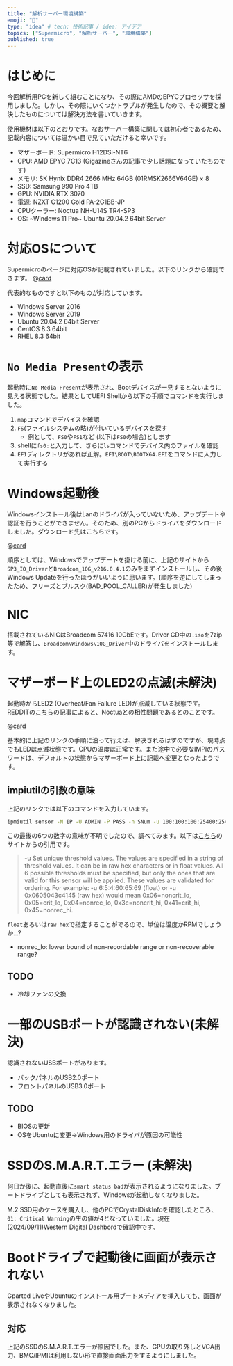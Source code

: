 ```yaml
---
title: "解析サーバー環境構築"
emoji: "🙌"
type: "idea" # tech: 技術記事 / idea: アイデア
topics: ["Supermicro", "解析サーバー", "環境構築"]
published: true
---
```


# はじめに
今回解析用PCを新しく組むことになり、その際にAMDのEPYCプロセッサを採用しました。しかし、その際にいくつかトラブルが発生したので、その概要と解決したものについては解決方法を書いていきます。

使用機材は以下のとおりです。なおサーバー構築に関しては初心者であるため、記載内容については温かい目で見ていただけると幸いです。

- マザーボード: Supermicro H12DSi-NT6
- CPU: AMD EPYC 7C13 (Gigazineさんの記事で少し話題になっていたものです)
- メモリ: SK Hynix DDR4 2666 MHz 64GB (01RMSK2666V64GE) × 8
- SSD: Samsung 990 Pro 4TB
- GPU: NVIDIA RTX 3070
- 電源: NZXT C1200 Gold PA-2G1BB-JP
- CPUクーラー: Noctua NH-U14S TR4-SP3
- OS: ~Windows 11 Pro~ Ubuntu 20.04.2 64bit Server

# 対応OSについて
Supermicroのページに対応OSが記載されていました。以下のリンクから確認できます。
@[card](https://www.supermicro.com/Aplus/support/resources/OS/OS_Comp_H12_EPYC7002_7003-DP-1.cfm)

代表的なものですと以下のものが対応しています。
- Windows Server 2016
- Windows Server 2019
- Ubuntu 20.04.2 64bit Server
- CentOS 8.3 64bit
- RHEL 8.3 64bit

# `No Media Present`の表示
起動時に`No Media Present`が表示され、Bootデバイスが一見するとないように見える状態でした。結果としてUEFI Shellから以下の手順でコマンドを実行しました。

1. `map`コマンドでデバイスを確認
1. `FS`(ファイルシステムの略)が付いているデバイスを探す
    - 例として、`FS0`や`FS1`など (以下は`FS0`の場合)とします
1. shellに`fs0:`と入力して、さらに`ls`コマンドでデバイス内のファイルを確認
1. `EFI`ディレクトリがあれば正解。`EFI\BOOT\BOOTX64.EFI`をコマンドに入力して実行する

# Windows起動後
Windowsインストール後はLanのドライバが入っていないため、アップデートや認証を行うことができません。そのため、別のPCからドライバをダウンロードしました。ダウンロード先はこちらです。

@[card](https://www.supermicro.com/ja/support/resources/downloadcenter/swdownload)


順序としては、Windowsでアップデートを掛ける前に、上記のサイトから`SP3_IO_Driver`と`Broadcom_10G_v216.0.4.1`のみをまずインストールし、その後Windows Updateを行ったほうがいいように思います。(順序を逆にしてしまったため、フリーズとブルスク(BAD_POOL_CALLER)が発生しました)

# NIC
搭載されているNICはBroadcom 57416 10GbEです。Driver CD中の`.iso`を7zip等で解答し、`Broadcom\Windows\10G_Driver`中のドライバをインストールします。

# マザーボード上のLED2の点滅(未解決)
起動時からLED2 (Overheat/Fan Failure LED)が点滅している状態です。REDDITの[こちら](https://www.reddit.com/r/homelab/comments/f04028/blinking_led_on_my_supermicro_h11dsint_and_cpu/?rdt=38278)の記事によると、Noctuaとの相性問題であるとのことです。

@[card](https://www.reddit.com/r/homelab/comments/f04028/blinking_led_on_my_supermicro_h11dsint_and_cpu/?rdt=38278)

基本的に上記のリンクの手順に沿って行えば、解決されるはずのですが、現時点でもLEDは点滅状態です。CPUの温度は正常です。また途中で必要なIMPIのパスワードは、デフォルトの状態からマザーボード上に記載へ変更となったようです。

## impiutilの引数の意味
上記のリンクでは以下のコマンドを入力しています。

```cmd
ipmiutil sensor -N IP -U ADMIN -P PASS -n SNum -u 100:100:100:25400:25400:25500
```

この最後の6つの数字の意味が不明でしたので、調べてみます。以下は[こちら](https://ipmiutil.sourceforge.net/)のサイトからの引用です。
> -u    Set  unique  threshold  values.	The values are specified in a string of threshold values.  It can be in raw hex characters or in float values.  All 6 possible thresholds must be specified, but only the ones that are valid for this sensor will be applied. These values are validated for ordering.  For example:
>     -u 6:5:4:60:65:69 (float) or
>     -u 0x0605043c4145 (raw hex)
>     would mean 0x06=noncrit_lo, 0x05=crit_lo, 0x04=nonrec_lo, 0x3c=noncrit_hi, 0x41=crit_hi, 0x45=nonrec_hi.

`float`あるいは`raw hex`で指定することがでるので、単位は温度かRPMでしょうか...?
- nonrec_lo: lower bound of non-recordable range or non-recoverable range?

## TODO
- 冷却ファンの交換

# 一部のUSBポートが認識されない(未解決)
認識されないUSBポートがあります。
- バックパネルのUSB2.0ポート
- フロントパネルのUSB3.0ポート

## TODO
- BIOSの更新
- OSをUbuntuに変更→Windows用のドライバが原因の可能性

# SSDのS.M.A.R.T.エラー (未解決)
何日か後に、起動直後に`smart status bad`が表示されるようになりました。ブートドライブとしても表示されず、Windowsが起動しなくなりました。

M.2 SSD用のケースを購入し、他のPCでCrystalDiskInfoを確認したところ、`01: Critical Warning`の生の値が4となっていました。現在(2024/09/11)Western Digital Dashbordで確認中です。


# Bootドライブで起動後に画面が表示されない
Gparted LiveやUbuntuのインストール用ブートメディアを挿入しても、画面が表示されなくなりました。

## 対応
上記のSSDのS.M.A.R.T.エラーが原因でした。また、GPUの取り外しとVGA出力、BMC/IPMIは利用しない形で直接画面出力をするようにしました。
